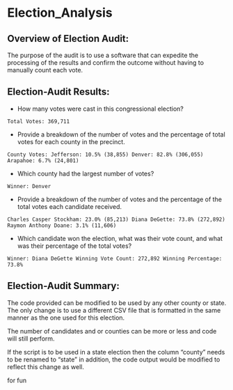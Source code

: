 # Election_Analysis

## Overview of Election Audit:

The purpose of the audit is to use a software that can expedite the processing of the results and confirm the outcome without having to manually count each vote.

## Election-Audit Results: 

*	How many votes were cast in this congressional election?

`Total Votes: 369,711`
*	Provide a breakdown of the number of votes and the percentage of total votes for each county in the precinct.

`County Votes:
Jefferson: 10.5% (38,855)
Denver: 82.8% (306,055)
Arapahoe: 6.7% (24,801)`

*	Which county had the largest number of votes?

`Winner: Denver`
*	Provide a breakdown of the number of votes and the percentage of the total votes each candidate received.

`Charles Casper Stockham: 23.0% (85,213)
Diana DeGette: 73.8% (272,892)
Raymon Anthony Doane: 3.1% (11,606)`

*	Which candidate won the election, what was their vote count, and what was their percentage of the total votes?

`Winner: Diana DeGette
Winning Vote Count: 272,892
Winning Percentage: 73.8%`


## Election-Audit Summary: 

The code provided can be modified to be used by any other county or state. The only change is to use a different CSV file that is formatted in the same manner as the one used for this election.

The number of candidates and or counties can be more or less and code will still perform. 

If the script is to be used in a state election then the column “county” needs to be renamed to “state” in addition, the code output would be modified to reflect this change as well.


for fun